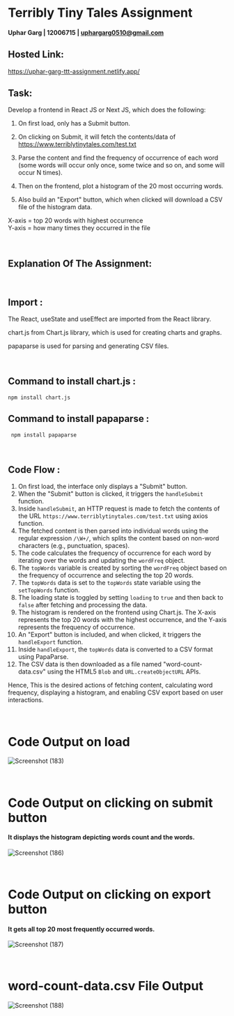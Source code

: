 # Terribly Tiny Tales Assignment

#### Uphar Garg | 12006715 | uphargarg0510@gmail.com


## Hosted Link:
https://uphar-garg-ttt-assignment.netlify.app/

## Task:
Develop a frontend in React JS or Next JS, which does the following:

1. On first load, only has a Submit button.

2. On clicking on Submit, it will fetch the contents/data of https://www.terriblytinytales.com/test.txt

3. Parse the content and find the frequency of occurrence of each word (some words will occur only once, some twice and so on, and some will occur N times).

4. Then on the frontend, plot a histogram of the 20 most occurring words.

5. Also build an "Export" button, which when clicked will download a CSV file of the histogram data.

X-axis = top 20 words with highest occurrence 
<br>
Y-axis = how many times they occurred in the file

<br>


## Explanation Of The Assignment:

<br>

## Import : 

The React, useState and useEffect are imported from the React library.

chart.js from Chart.js library, which is used for creating charts and graphs.

papaparse is used for parsing and generating CSV files.

<br>

## Command to install chart.js :

 ```
 npm install chart.js
 ``` 


## Command to install papaparse :
```
 npm install papaparse 
```
 
 <br>

## Code Flow : 

1. On first load, the interface only displays a "Submit" button.
2. When the "Submit" button is clicked, it triggers the `handleSubmit` function.
3. Inside `handleSubmit`, an HTTP request is made to fetch the contents of the URL `https://www.terriblytinytales.com/test.txt` using axios function.
4. The fetched content is then parsed into individual words using the regular expression `/\W+/`, which splits the content based on non-word characters (e.g., punctuation, spaces).
5. The code calculates the frequency of occurrence for each word by iterating over the words and updating the `wordFreq` object.
6. The `topWords` variable is created by sorting the `wordFreq` object based on the frequency of occurrence and selecting the top 20 words.
7. The `topWords` data is set to the `topWords` state variable using the `setTopWords` function.
8. The loading state is toggled by setting `loading` to `true` and then back to `false` after fetching and processing the data.
9. The histogram is rendered on the frontend using Chart.js. The X-axis represents the top 20 words with the highest occurrence, and the Y-axis represents the frequency of occurrence.
10. An "Export" button is included, and when clicked, it triggers the `handleExport` function.
11. Inside `handleExport`, the `topWords` data is converted to a CSV format using PapaParse.
12. The CSV data is then downloaded as a file named "word-count-data.csv" using the HTML5 `Blob` and `URL.createObjectURL` APIs.

Hence, This is the desired actions of fetching content, calculating word frequency, displaying a histogram, and enabling CSV export based on user interactions.

<br>

# Code Output on load

![Screenshot (183)](https://github.com/uphargarg-0510/Terribly-Tiny-Tales-By-Uphar-Garg/assets/72004195/a218f109-e025-4044-a4ee-6cc1444dd95e)


<br>

# Code Output on clicking on submit button
#### It displays the histogram depicting words count and the words.

![Screenshot (186)](https://github.com/uphargarg-0510/Terribly-Tiny-Tales-By-Uphar-Garg/assets/72004195/b758abab-a725-4c84-aa8f-09235fdbb334)


<br>

# Code Output on clicking on export button  
#### It gets all top 20 most frequently occurred words.

![Screenshot (187)](https://github.com/uphargarg-0510/Terribly-Tiny-Tales-By-Uphar-Garg/assets/72004195/a48b9311-c3e5-44b1-b45d-63e95a6187f9)


<br>

# word-count-data.csv File Output 

![Screenshot (188)](https://github.com/uphargarg-0510/Terribly-Tiny-Tales-By-Uphar-Garg/assets/72004195/5c5b20f2-b12c-40ad-9d29-2be59b6b790f)


